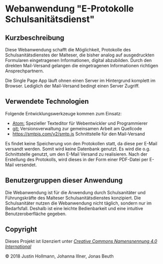 Webanwendung "E-Protokolle Schulsanitätsdienst"
===============================

Kurzbeschreibung
-----------------------

Diese Webanwendung schafft die Möglichkeit, Protokolle des Schulsanitätsdienstes
der Malteser, die bisher analog auf ausgedruckten Formularen eingetragenen
Informationen, digital abzubilden. Durch den direkten Mail-Versand gelangen
die eingetragenen Informationen richtigen Ansprechpartnern.

Die Single Page App läuft ohnen einen Server im Hintergrund komplett im Browser.
Lediglich der Mail-Versand bedingt einen Server Zugriff.

Verwendete Technologien
-----------------------
Folgende Entwicklungswerkzeuge kommen zum Einsatz:

 * [Atom:](https://atom.io/) Spezieller Texteditor für Webentwickler und Programmierer
 * [git:](https://git-scm.com/") Versionsverwaltung zur gemeinsamen Arbeit am Quellcode
 * https://smtpjs.com/v2/smtp.js Schnittstelle für den Mail-Versand

Es findet keine Speicherung von den Protokollen statt, da diese per E-Mail versandt werden. Somit wird keine Datenbank genutzt.
Es wird die o.g. Schnittstelle genutzt, um den E-Mail Versand zu realisieren. Nach der Erstellung des Protokolls, wird dieses in der Form einer PDF-Datei per E-Mail versendet.


Benutzergruppen dieser Anwendung
--------------------------

Die Webanwendung ist für die Anwendung durch Schulsanitäter und Führungskräfte
des Malteser Schulsanitätsdienstes konzipiert. Die Schulsanitäter nutzen
die Webanwendung nicht täglich, sondern nur im Bedarfsfall.
Deshalb ist eine leichte Bedienbarkeit und eine intuitive
Benutzeroberfläche gegeben.

Copyright
---------

Dieses Projekt ist lizenziert unter
[_Creative Commons Namensnennung 4.0 International_](http://creativecommons.org/licenses/by/4.0/)

© 2018 Justin Hollmann, Johanna Illner, Jonas Beuth <br/>

